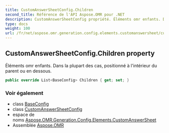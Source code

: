 ```yaml
---
title: CustomAnswerSheetConfig.Children
second_title: Référence de l'API Aspose.OMR pour .NET
description: CustomAnswerSheetConfig propriété. Éléments omr enfants. Dans la plupart des cas positionné à lintérieur du parent ou en dessous.
type: docs
weight: 100
url: /fr/net/aspose.omr.generation.config.elements.customanswersheet/customanswersheetconfig/children/
---
```

## CustomAnswerSheetConfig.Children property

Éléments omr enfants. Dans la plupart des cas, positionné à l'intérieur du parent ou en dessous.

```csharp
public override List<BaseConfig> Children { get; set; }
```

### Voir également

* class [BaseConfig](../../../aspose.omr.generation.config/baseconfig/)
* class [CustomAnswerSheetConfig](../)
* espace de noms [Aspose.OMR.Generation.Config.Elements.CustomAnswerSheet](../../customanswersheetconfig/)
* Assemblée [Aspose.OMR](../../../)


